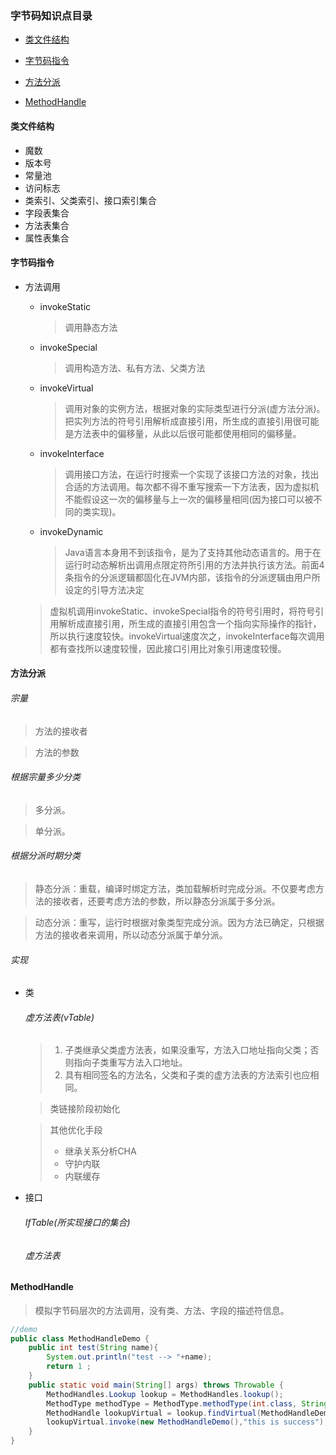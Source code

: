 ### 字节码知识点目录

* [类文件结构](#struct)
* [字节码指令](#instruction)

* [方法分派](#dispatch)

* [MethodHandle](#methodHandle)

#### <span id="struct">类文件结构</spna>

* 魔数
* 版本号
* 常量池
* 访问标志
* 类索引、父类索引、接口索引集合
* 字段表集合
* 方法表集合
* 属性表集合

#### <span id="instruction">字节码指令</span>

* 方法调用
  * invokeStatic
  
    > 调用静态方法
  
  * invokeSpecial
  
    > 调用构造方法、私有方法、父类方法
  
  * invokeVirtual
  
    > 调用对象的实例方法，根据对象的实际类型进行分派(虚方法分派)。把实列方法的符号引用解析成直接引用，所生成的直接引用很可能是方法表中的偏移量，从此以后很可能都使用相同的偏移量。
  
  * invokeInterface
  
    > 调用接口方法，在运行时搜索一个实现了该接口方法的对象，找出合适的方法调用。每次都不得不重写搜索一下方法表，因为虚拟机不能假设这一次的偏移量与上一次的偏移量相同(因为接口可以被不同的类实现)。
  
  * invokeDynamic
  
    > Java语言本身用不到该指令，是为了支持其他动态语言的。用于在运行时动态解析出调用点限定符所引用的方法并执行该方法。前面4条指令的分派逻辑都固化在JVM内部，该指令的分派逻辑由用户所设定的引导方法决定
  
  > 虚拟机调用invokeStatic、invokeSpecial指令的符号引用时，将符号引用解析成直接引用，所生成的直接引用包含一个指向实际操作的指针，所以执行速度较快。invokeVirtual速度次之，invokeInterface每次调用都有查找所以速度较慢，因此接口引用比对象引用速度较慢。

#### <span id="dispatch">方法分派</span>

###### 宗量

> 方法的接收者

> 方法的参数

###### 根据宗量多少分类

> 多分派。

> 单分派。

###### 根据分派时期分类

> 静态分派：重载，编译时绑定方法，类加载解析时完成分派。不仅要考虑方法的接收者，还要考虑方法的参数，所以静态分派属于多分派。

> 动态分派：重写，运行时根据对象类型完成分派。因为方法已确定，只根据方法的接收者来调用，所以动态分派属于单分派。

###### 实现

* 类
  ###### 虚方法表(vTable)

  > 1. 子类继承父类虚方法表，如果没重写，方法入口地址指向父类；否则指向子类重写方法入口地址。
  > 2. 具有相同签名的方法名，父类和子类的虚方法表的方法索引也应相同。

  > 类链接阶段初始化

  > 其他优化手段
  >
  > * 继承关系分析CHA
  > * 守护内联
  > * 内联缓存
* 接口
  ###### IfTable(所实现接口的集合)

  ###### 虚方法表

#### <span id="methodHandle">MethodHandle</span>

> 模拟字节码层次的方法调用，没有类、方法、字段的描述符信息。

```java
//demo
public class MethodHandleDemo {
    public int test(String name){
        System.out.println("test --> "+name);
        return 1 ;
    }
    public static void main(String[] args) throws Throwable {
        MethodHandles.Lookup lookup = MethodHandles.lookup();
        MethodType methodType = MethodType.methodType(int.class, String.class);
        MethodHandle lookupVirtual = lookup.findVirtual(MethodHandleDemo.class, "test", methodType);
        lookupVirtual.invoke(new MethodHandleDemo(),"this is success");
    }
}
```